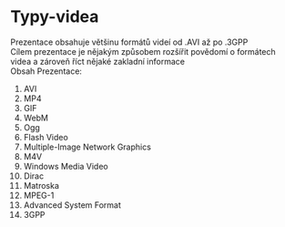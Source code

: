 # Typy-videa

Prezentace obsahuje většinu formátů videí od .AVI až po .3GPP  
Cílem prezentace je nějakým způsobem rozšířit povědomí o formátech videa a zároveň říct nějaké zakladní informace  
Obsah Prezentace:  
1. AVI  
2. MP4  
3. GIF  
4. WebM  
5. Ogg  
6. Flash Video  
7. Multiple-Image Network Graphics  
8. M4V  
9. Windows Media Video  
10. Dirac  
11. Matroska  
12. MPEG-1  
13. Advanced System Format  
14. 3GPP
